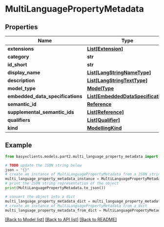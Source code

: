 # MultiLanguagePropertyMetadata


## Properties

Name | Type | Description | Notes
------------ | ------------- | ------------- | -------------
**extensions** | [**List[Extension]**](Extension.md) |  | [optional] 
**category** | **str** |  | [optional] 
**id_short** | **str** |  | [optional] 
**display_name** | [**List[LangStringNameType]**](LangStringNameType.md) |  | [optional] 
**description** | [**List[LangStringTextType]**](LangStringTextType.md) |  | [optional] 
**model_type** | [**ModelType**](ModelType.md) |  | 
**embedded_data_specifications** | [**List[EmbeddedDataSpecification]**](EmbeddedDataSpecification.md) |  | [optional] 
**semantic_id** | [**Reference**](Reference.md) |  | [optional] 
**supplemental_semantic_ids** | [**List[Reference]**](Reference.md) |  | [optional] 
**qualifiers** | [**List[Qualifier]**](Qualifier.md) |  | [optional] 
**kind** | [**ModellingKind**](ModellingKind.md) |  | [optional] 

## Example

```python
from basyxclients.models.part2.multi_language_property_metadata import MultiLanguagePropertyMetadata

# TODO update the JSON string below
json = "{}"
# create an instance of MultiLanguagePropertyMetadata from a JSON string
multi_language_property_metadata_instance = MultiLanguagePropertyMetadata.from_json(json)
# print the JSON string representation of the object
print(MultiLanguagePropertyMetadata.to_json())

# convert the object into a dict
multi_language_property_metadata_dict = multi_language_property_metadata_instance.to_dict()
# create an instance of MultiLanguagePropertyMetadata from a dict
multi_language_property_metadata_from_dict = MultiLanguagePropertyMetadata.from_dict(multi_language_property_metadata_dict)
```
[[Back to Model list]](../README.md#documentation-for-models) [[Back to API list]](../README.md#documentation-for-api-endpoints) [[Back to README]](../README.md)


